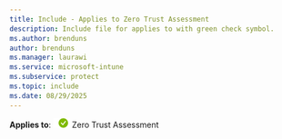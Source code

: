 ```yaml
---
title: Include - Applies to Zero Trust Assessment
description: Include file for applies to with green check symbol.
ms.author: brenduns
author: brenduns
ms.manager: laurawi
ms.service: microsoft-intune
ms.subservice: protect
ms.topic: include
ms.date: 08/29/2025
---
```


**Applies to**: ![Green circle with a white check mark symbol.](../media/common/applies-to-yes.png) Zero Trust Assessment